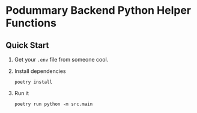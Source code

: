 # Podummary Backend Python Helper Functions

## Quick Start

1. Get your `.env` file from someone cool.

2. Install dependencies

   ```
   poetry install
   ```

3. Run it
   ```
   poetry run python -m src.main
   ```
